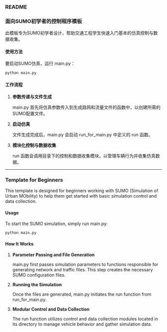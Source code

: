 ### README

### **面向SUMO初学者的控制程序模板**

此模板专为SUMO初学者设计，帮助交通工程学生快速入门基本的仿真控制与数据收集。

#### **使用方法**

要启动SUMO仿真，运行 main.py：

```
python main.py
```

#### **工作流程**

1. **参数传递与文件生成**

   main.py 首先将仿真参数传入到生成路网和流量文件的函数中，以创建所需的SUMO配置文件。

2. **启动仿真**

   文件生成完成后，main.py 会启动 run_for_main.py 中定义的 run 函数。

3. **模块化控制与数据收集**

   run 函数会调用目录下的控制和数据收集模块，以管理车辆行为并收集仿真数据。

------

### **Template for Beginners**

This template is designed for beginners working with SUMO (Simulation of Urban MObility) to help them get started with basic simulation control and data collection.

#### **Usage**

To start the SUMO simulation, simply run main.py:

```
python main.py
```

#### **How It Works**

1. **Parameter Passing and File Generation**

   main.py first passes simulation parameters to functions responsible for generating network and traffic files. This step creates the necessary SUMO configuration files.

2. **Running the Simulation**

   Once the files are generated, main.py initiates the run function from run_for_main.py.

3. **Modular Control and Data Collection**

   The run function utilizes control and data collection modules located in its directory to manage vehicle behavior and gather simulation data.

